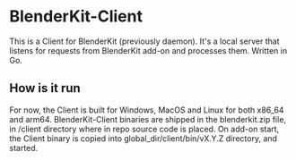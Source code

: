 # BlenderKit-Client

This is a Client for BlenderKit (previously daemon).
It's a local server that listens for requests from BlenderKit add-on and processes them.
Written in Go.

## How is it run
For now, the Client is built for Windows, MacOS and Linux for both x86_64 and arm64.
BlenderKit-Client binaries are shipped in the blenderkit.zip file, in /client directory where in repo source code is placed.
On add-on start, the Client binary is copied into global_dir/client/bin/vX.Y.Z directory, and started.
